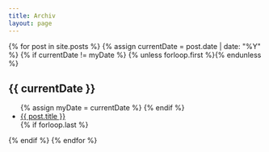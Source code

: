 ```yaml
---
title: Archiv
layout: page
---
```

<section class="archive-post-list">

   {% for post in site.posts %}
       {% assign currentDate = post.date | date: "%Y" %}
       {% if currentDate != myDate %}
           {% unless forloop.first %}</ul>{% endunless %}
           <h2>{{ currentDate }}</h2>
           <ul>
           {% assign myDate = currentDate %}
       {% endif %}
       <li><a href="{{ post.url }}">{{ post.title }}</a></li>
       {% if forloop.last %}</ul>{% endif %}
   {% endfor %}

</section> 
